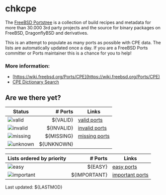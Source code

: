 # chkcpe

The [FreeBSD Portstree](https://cgit.freebsd.org/ports) is a collection of build recipes
and metadata for more than 30.000 3rd party projects and the source for binary packages on
FreeBSD, DragonflyBSD and derivatives.

This is an attempt to populate as many ports as possible with CPE data. The lists are
automatically updated once a day. If you are a FreeBSD Ports committer or Ports maintainer
this is a chance for you to help!

### More information:
* [https://wiki.freebsd.org/Ports/CPE](https://wiki.freebsd.org/Ports/CPE)
* [CPE Dictionary Search](http://web.nvd.nist.gov/view/cpe/search)


## Are we there yet?

| Status                                                    | # Ports      | Links                                                            |
| ----------------------------------------------------------| -----------: | ---------------------------------------------------------------- |
| ![valid](https://img.shields.io/badge/valid-brightgreen)  | ${VALID}     | [valid ports](https://github.com/decke/chkcpe/wiki/valid)        |
| ![invalid](https://img.shields.io/badge/invalid-red)      | ${INVALID}   | [invalid ports](https://github.com/decke/chkcpe/wiki/invalid)    |
| ![missing](https://img.shields.io/badge/missing-orange)   | ${MISSING}   | [missing ports](https://github.com/decke/chkcpe/wiki/missing)    |
| ![unknown](https://img.shields.io/badge/unknown-grey)     | ${UNKNOWN}   | |


| Lists ordered by priority                                 | # Ports      | Links                                                            |
| ----------------------------------------------------------| -----------: | ---------------------------------------------------------------- |
| ![easy](https://img.shields.io/badge/easy-brightgreen)    | ${EASY}      | [easy ports](https://github.com/decke/chkcpe/wiki/easy)          |
| ![important](https://img.shields.io/badge/important-blue) | ${IMPORTANT} | [important ports](https://github.com/decke/chkcpe/wiki/important)|

Last updated: ${LASTMOD}
